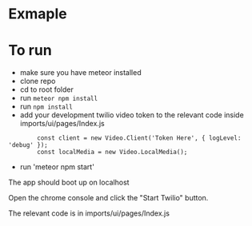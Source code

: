 # Exmaple


# To run

* make sure you have meteor installed
* clone repo
* cd to root folder
* run `meteor npm install`
* run `npm install`
* add your development twilio video token to the relevant code inside imports/ui/pages/Index.js
```
		const client = new Video.Client('Token Here', { logLevel: 'debug' });
		const localMedia = new Video.LocalMedia();
```
* run 'meteor npm start'


The app should boot up on localhost

Open the chrome console and click the "Start Twilio" button.

The relevant code is in imports/ui/pages/Index.js
